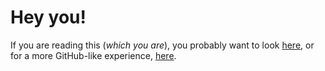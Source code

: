 # Hey you!

If you are reading this (*which you are*), you probably want to look [here](https://www.pta.gg/), or for a more GitHub-like experience, [here](https://vcs.pta.gg/).
